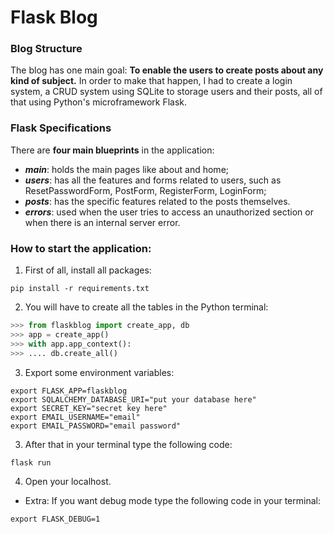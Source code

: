 # Flask Blog


### Blog Structure

The blog has one main goal: **To enable the users to create posts about any kind of subject.**
In order to make that happen, I had to create a login system, a CRUD system using SQLite to storage users and their posts, all of that using Python's microframework Flask.

### Flask Specifications
There are **four main blueprints** in the application:
* **_main_**: holds the main pages like about and home;
* **_users_**: has all the features and forms related to users, such as ResetPasswordForm, PostForm, RegisterForm, LoginForm;
* **_posts_**: has the specific features related to the posts themselves.
* **_errors_**: used when the user tries to access an unauthorized section or when there is an internal server error.

### How to start the application:
1. First of all, install all packages:  
``` shell
pip install -r requirements.txt  
```
2. You will have to create all the tables in the Python terminal:  
``` python
>>> from flaskblog import create_app, db
>>> app = create_app()
>>> with app.app_context():
>>> .... db.create_all()
```
3. Export some environment variables:
``` shell
export FLASK_APP=flaskblog
export SQLALCHEMY_DATABASE_URI="put your database here"
export SECRET_KEY="secret key here"
export EMAIL_USERNAME="email"
export EMAIL_PASSWORD="email password"
```
3. After that in your terminal type the following code:
``` shell
flask run
```
4. Open your localhost.
* Extra: If you want debug mode type the following code in your terminal:
``` shell
export FLASK_DEBUG=1
```
